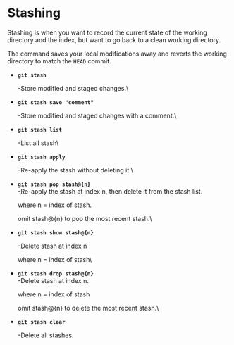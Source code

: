 # Stashing

Stashing is when you want to record the current state of the working directory and the index, but want to go back to a clean working directory.

The command saves your local modifications away and reverts the working directory to match the `HEAD` commit.



*   **`git stash`**

    \-Store modified and staged changes.\

*   **`git stash save "comment"`**

    \-Store modified and staged changes with a comment.\

*   **`git stash list`**

    \-List all stash\

*   **`git stash apply`**

    \-Re-apply the stash without deleting it.\

*   **`git stash pop stash@{n}`** \
    \-Re-apply the stash at index n, then delete it from the stash list.

    &#x20;where n = index of stash.

    &#x20;omit stash@{n} to pop the most recent stash.\

*   **`git stash show stash@{n}`**

    \-Delete stash at index n

    &#x20;where n = index of stash\

*   **`git stash drop stash@{n}`**\
    \-Delete stash at index n.

    where n = index of stash

    omit stash@{n} to delete the most recent stash.\

*   **`git stash clear`**

    \-Delete all stashes.

